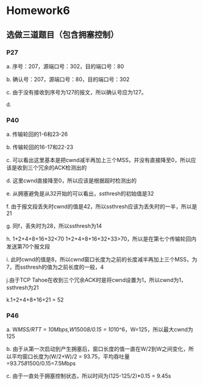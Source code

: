 # Homework6

## 选做三道题目（包含拥塞控制）

### P27
a. 序号：207，源端口号：302，目的端口号：80

b. 确认号：207，源端口号：80，目的端口号：302

c. 由于没有接收到序号为127的报文，所以确认号应为127。

d. 

### P40
a. 传输轮回的1-6和23-26

b. 传输轮回的16-17和22-23

c. 可以看出这里基本是把cwnd减半再加上三个MSS，并没有直接降至0，所以应该是收到三个冗余的ACK检测出的

d. 这里cwnd直接降至0，所以应该是根据超时检测出的

e. 从拥塞避免是从32开始的可以看出，ssthresh的初始值是32

f. 由于报文段丢失时cwnd的值是42，所以ssthresh应该为丢失时的一半，所以是21

g. 同f，丢失时为28，所以ssthresh为14

h. 1+2+4+8+16+32<70 1+2+4+8+16+32+33>70，所以是在第七个传输轮回内发送第70个报文段

i. 此时cwnd的值是8，所以cwnd窗口长度为之前的长度减半再加上三个MSS，为7，而ssthresh的值为之前长度的一般，4

j.由于TCP Tahoe在收到三个冗余ACK时是将cwnd设置为1，所以cwnd为1，ssthresh为21

k.1+2+4+8+16+21 = 52

### P46
a. W*MSS/RTT = 10Mbps,W*1500*8/0.15 = 10*10^6，W=125，所以最大cwnd为125

b. 由于从第一次启动到产生拥塞后，窗口长度的值一直在W/2到W之间变化，所以平均窗口长度为(W/2+W)/2 = 93.75，平均吞吐量=93.75*8*1500/0.15=7.5Mbps

c. 由于一直处于拥塞控制状态，所以时间为(125-125/2)*0.15 = 9.45s
